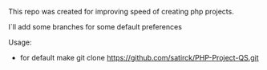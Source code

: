 This repo was created for improving speed of creating php projects. 

I`ll add some branches for some default preferences

Usage:
* for default make git clone https://github.com/satirck/PHP-Project-QS.git

